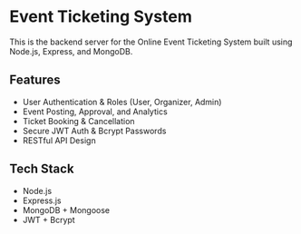 # Event Ticketing System

This is the backend server for the Online Event Ticketing System built using Node.js, Express, and MongoDB.

## Features

- User Authentication & Roles (User, Organizer, Admin)
- Event Posting, Approval, and Analytics
- Ticket Booking & Cancellation
- Secure JWT Auth & Bcrypt Passwords
- RESTful API Design

## Tech Stack

- Node.js
- Express.js
- MongoDB + Mongoose
- JWT + Bcrypt
